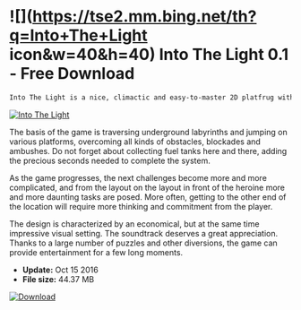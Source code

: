 # ![](https://tse2.mm.bing.net/th?q=Into+The+Light icon&w=40&h=40) Into The Light 0.1 - Free Download

```sh
Into The Light is a nice, climactic and easy-to-master 2D platfrug with mainly arcade ground. We direct here the movements of the fireball, whose main task is to find a way out of each, even the most complicated system. All this to reach the main volcano as a last resort ...
```
[![Into The Light](https://gallery.dpcdn.pl/imgc/Tools/71903/g_-_420x350_1.5_-_x20161014154254_0.jpg)](https://softexe.net/win/games-entertainment/other/into-the-light:ppcbf.html)

The basis of the game is traversing underground labyrinths and jumping on various platforms, overcoming all kinds of obstacles, blockades and ambushes. Do not forget about collecting fuel tanks here and there, adding the precious seconds needed to complete the system.
 
 As the game progresses, the next challenges become more and more complicated, and from the layout on the layout in front of the heroine more and more daunting tasks are posed. More often, getting to the other end of the location will require more thinking and commitment from the player.
 
 The design is characterized by an economical, but at the same time impressive visual setting. The soundtrack deserves a great appreciation. Thanks to a large number of puzzles and other diversions, the game can provide entertainment for a few long moments.


- **Update:** Oct 15 2016
- **File size:** 44.37 MB

[![Download](https://cdn.softexe.net/static/img/download.png)](https://softexe.net/win/games-entertainment/other/into-the-light:ppcbf.html)

